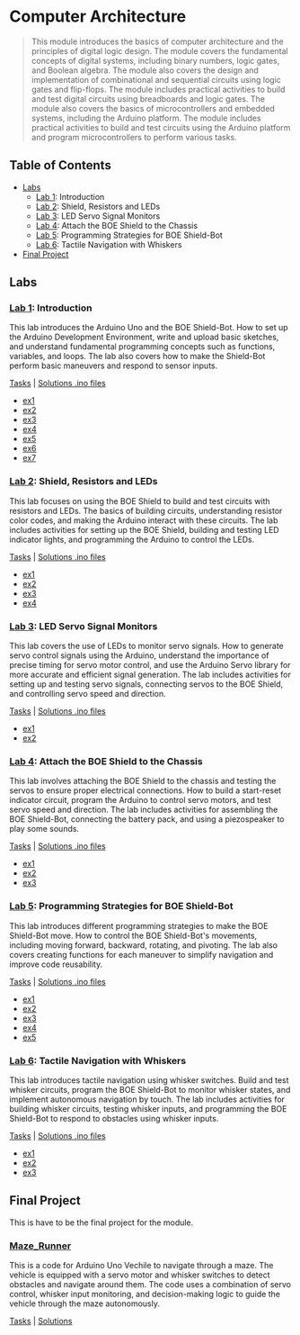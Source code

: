 # Computer Architecture

> This module introduces the basics of computer architecture and the principles of digital logic design. The module covers the fundamental concepts of digital systems, including binary numbers, logic gates, and Boolean algebra. The module also covers the design and implementation of combinational and sequential circuits using logic gates and flip-flops. The module includes practical activities to build and test digital circuits using breadboards and logic gates. The module also covers the basics of microcontrollers and embedded systems, including the Arduino platform. The module includes practical activities to build and test circuits using the Arduino platform and program microcontrollers to perform various tasks.

## Table of Contents

- [Labs](#labs)
    - [Lab 1](#lab-1-introduction): Introduction
    - [Lab 2](#lab-2-shield-resistors-and-leds): Shield, Resistors and LEDs
    - [Lab 3](#lab-3-led-servo-signal-monitors): LED Servo Signal Monitors
    - [Lab 4](#lab-4-attach-the-boe-shield-to-the-chassis): Attach the BOE Shield to the Chassis
    - [Lab 5](#lab-5-programming-strategies-for-boe-shield-bot): Programming Strategies for BOE Shield-Bot
    - [Lab 6](#lab-6-tactile-navigation-with-whiskers): Tactile Navigation with Whiskers
- [Final Project](#final-project)

## Labs

### [Lab 1](Lab1): Introduction

This lab introduces the Arduino Uno and the BOE Shield-Bot. How to set up the Arduino Development Environment, write and upload basic sketches, and understand fundamental programming concepts such as functions, variables, and loops. The lab also covers how to make the Shield-Bot perform basic maneuvers and respond to sensor inputs.

[Tasks](Lab1/Sem2-La1.pdf) | [Solutions .ino files](Lab1)

- [ex1](Lab1/ex1/ex1.ino)
- [ex2](Lab1/ex2/ex2.ino)
- [ex3](Lab1/ex3/ex3.ino)
- [ex4](Lab1/ex4/ex4.ino)
- [ex5](Lab1/ex5/ex5.ino)
- [ex6](Lab1/ex6/ex6.ino)
- [ex7](Lab1/ex7/ex7.ino)

### [Lab 2](Lab2): Shield, Resistors and LEDs

This lab focuses on using the BOE Shield to build and test circuits with resistors and LEDs. The basics of building circuits, understanding resistor color codes, and making the Arduino interact with these circuits. The lab includes activities for setting up the BOE Shield, building and testing LED indicator lights, and programming the Arduino to control the LEDs.

[Tasks](Lab2/Sem2-La2.pdf) | [Solutions .ino files](Lab2)

- [ex1](Lab2/ex1/ex1.ino)
- [ex2](Lab2/ex2/ex2.ino)
- [ex3](Lab2/ex3/ex3.ino)
- [ex4](Lab2/ex4/ex4.ino)

### [Lab 3](Lab3): LED Servo Signal Monitors

This lab covers the use of LEDs to monitor servo signals. How to generate servo control signals using the Arduino, understand the importance of precise timing for servo motor control, and use the Arduino Servo library for more accurate and efficient signal generation. The lab includes activities for setting up and testing servo signals, connecting servos to the BOE Shield, and controlling servo speed and direction.

[Tasks](Lab3/Sem2-La3.pdf) | [Solutions .ino files](Lab3)

- [ex1](Lab3/ex1/ex1.ino)
- [ex2](Lab3/ex2/ex2.ino)

### [Lab 4](Lab4): Attach the BOE Shield to the Chassis

This lab involves attaching the BOE Shield to the chassis and testing the servos to ensure proper electrical connections. How to build a start-reset indicator circuit, program the Arduino to control servo motors, and test servo speed and direction. The lab includes activities for assembling the BOE Shield-Bot, connecting the battery pack, and using a piezospeaker to play some sounds.

[Tasks](Lab4/Sem2-La4.pdf) | [Solutions .ino files](Lab4)

- [ex1](Lab4/ex1/ex1.ino)
- [ex2](Lab4/ex2/ex2.ino)
- [ex3](Lab4/ex3/ex3.ino)

### [Lab 5](Lab5): Programming Strategies for BOE Shield-Bot

This lab introduces different programming strategies to make the BOE Shield-Bot move. How to control the BOE Shield-Bot's movements, including moving forward, backward, rotating, and pivoting. The lab also covers creating functions for each maneuver to simplify navigation and improve code reusability.

[Tasks](Lab5/Sem2-La5.pdf) | [Solutions .ino files](Lab5)

- [ex1](Lab5/ex1/ex1.ino)
- [ex2](Lab5/ex2/ex2.ino)
- [ex3](Lab5/ex3/ex3.ino)
- [ex4](Lab5/ex4/ex4.ino)
- [ex5](Lab5/ex5/ex5.ino)

### [Lab 6](Lab6): Tactile Navigation with Whiskers

This lab introduces tactile navigation using whisker switches. Build and test whisker circuits, program the BOE Shield-Bot to monitor whisker states, and implement autonomous navigation by touch. The lab includes activities for building whisker circuits, testing whisker inputs, and programming the BOE Shield-Bot to respond to obstacles using whisker inputs.

[Tasks](Lab6/Sem2-La6.pdf) | [Solutions .ino files](Lab6)

- [ex1](Lab6/ex1/ex1.ino)
- [ex2](Lab6/ex2/ex2.ino)
- [ex3](Lab6/ex3/ex3.ino)

## Final Project

This is have to be the final project for the module.

### [Maze_Runner](Final%20Project)

This is a code for Arduino Uno Vechile to navigate through a maze. The vehicle is equipped with a servo motor and whisker switches to detect obstacles and navigate around them. The code uses a combination of servo control, whisker input monitoring, and decision-making logic to guide the vehicle through the maze autonomously.

[Tasks](FinalProject/FinalProject.pdf) | [Solutions](FinalProject/Maze_Runner/Maze_Runner.ino)
